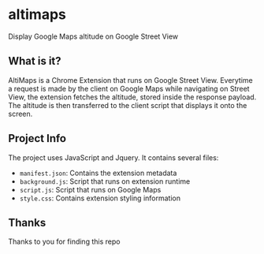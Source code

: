 # altimaps

Display Google Maps altitude on Google Street View

## What is it?

AltiMaps is a Chrome Extension that runs on Google Street View.
Everytime a request is made by the client on Google Maps while navigating on Street View, the extension fetches the altitude, stored inside the response payload.
The altitude is then transferred to the client script that displays it onto the screen.

## Project Info

The project uses JavaScript and Jquery.
It contains several files:
* ```manifest.json```: Contains the extension metadata
* ```background.js```: Script that runs on extension runtime
* ```script.js```: Script that runs on Google Maps
* ```style.css```: Contains extension styling information

## Thanks

Thanks to you for finding this repo
